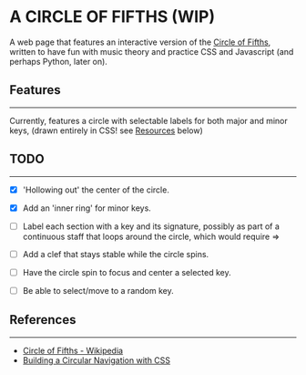 # A CIRCLE OF FIFTHS (WIP)

A web page that features an interactive version of the [Circle of Fifths](https://en.wikipedia.org/wiki/Circle_of_fifths), written to have fun with music theory and practice CSS and Javascript (and perhaps Python, later on).

## Features
---
Currently, features a circle with selectable labels for both major and minor keys, (drawn entirely in CSS! see [Resources](#Resources) below)
    
## TODO
---
- [x] 'Hollowing out' the center of the circle.
- [x] Add an 'inner ring' for minor keys.
- [ ] Label each section with a key and its signature, possibly as part of a continuous staff that loops around the circle, which would require =>
- [ ] Add a clef that stays stable while the circle spins.
- [ ] Have the circle spin to focus and center a selected key.
- [ ] Be able to select/move to a random key.


## References
---
+ [Circle of Fifths - Wikipedia](https://en.wikipedia.org/wiki/Circle_of_fifths)
+ [Building a Circular Navigation with CSS](https://tympanus.net/codrops/2013/08/09/building-a-circular-navigation-with-css-transforms/)

